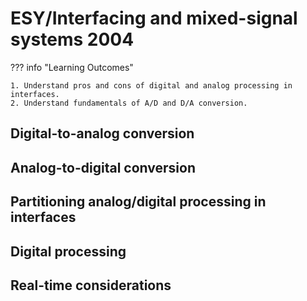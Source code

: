 # ESY/Interfacing and mixed-signal systems 2004

??? info "Learning Outcomes"

    1. Understand pros and cons of digital and analog processing in interfaces. 
    2. Understand fundamentals of A/D and D/A conversion.

## Digital-to-analog conversion

## Analog-to-digital conversion

## Partitioning analog/digital processing in interfaces

## Digital processing 

## Real-time considerations